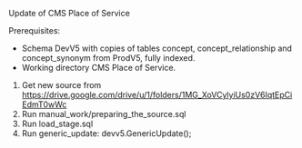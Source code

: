 Update of CMS Place of Service

Prerequisites:
- Schema DevV5 with copies of tables concept, concept_relationship and concept_synonym from ProdV5, fully indexed.
- Working directory CMS Place of Service.

1. Get new source from https://drive.google.com/drive/u/1/folders/1MG_XoVCylyiUs0zV6IqtEpCiEdmT0wWc
2. Run manual_work/preparing_the_source.sql
3. Run load_stage.sql
4. Run generic_update: devv5.GenericUpdate();